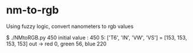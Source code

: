 # nm-to-rgb
Using fuzzy logic, convert nanometers to rgb values

$ ./NMtoRGB.py 450
initial value : 450
 5: ['T6', 'IN', 'VW', 'VS'] = [153, 153, 153, 153]
out -> red 0, green 56, blue 220
